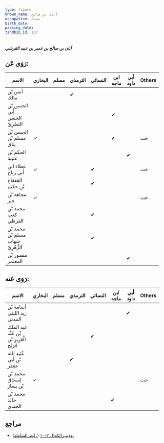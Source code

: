 ```yaml
---
type: figure
known_name: أبان بن صالح
occupation: محدث
birth_date:
passing_date:
tahdhib_id: 137
---
```

##### أبان بن صالح بن عمير بن عبيد القرشي

## رَوَى عَن:
| الاسم                              | البخاري | مسلم | الترمذي | النسائي | ابن ماجه | أبي داود | Others |
| ---------------------------------- | ------- | ---- | ------- | ------- | -------- | -------- | ------ |
| أنس بْن مالك                       |         |      | ✔       |         |          |          |        |
| الحسن بْن أَبي الحسن البَصْرِيّ    |         |      |         |         | ✔        |          |        |
| الحسن بْن مسلم بْن يناق            | ✓       |      |         |         | ✔        |          | خت     |
| الحكم بْن عتيبة                    |         |      |         |         |          | ✔        |        |
| عطاء ابن أَبي رباح                 | ✓       |      |         | ✔       |          |          | خت     |
| القعقاع بْن حكيم                   |         |      |         | ✔       |          |          |        |
| مجاهد بْن جبر                      | ✓       |      |         |         |          |          | خت     |
| محمد بْن كعب القرظي                |         |      |         | ✔       |          |          |        |
| محمد بْن مسلم بْن شهاب الزُّهْرِيّ |         |      |         | ✔       |          |          |        |
| منصور بْن المعتمر                  |         |      |         |         |          | ✔        |        |
## رَوَى عَنه:
| الاسم                                      | البخاري | مسلم | الترمذي | النسائي | ابن ماجه | أبي داود | Others |
| ------------------------------------------ | ------- | ---- | ------- | ------- | -------- | -------- | ------ |
| أسامة بْن زيد الليثي المدني                |         |      |         |         |          | ✔        |        |
| عبد الملك بْن عَبْد الْعَزِيزِ بْن جُرَيْج |         |      |         | ✔       |          |          |        |
| عُبَيد الله بْن أَبي جعفر                  |         |      | ✔       |         |          |          |        |
| محمد بْن إسحاق بْن يسار                    | ✓       |      |         |         |          |          | خت     |
| محمد بْن خالد الجندي                       |         |      |         |         | ✔        |          |        |
## مراجع
- [تهذيب الكمال ٢-١٠](obsidian://open?vault=Tahdhib-al-Kamal&file=Figures/١٣٧-أبان%20بن%20صالح%20بن%20عمير%20بن%20عبيد%20القرشي) ([رابط الشاملة](https://shamela.ws/book/3722/491))